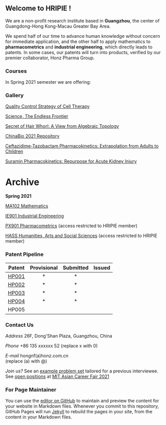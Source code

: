
## Welcome to HRIPIE ! 

We are a non-profit research institute based in **Guangzhou**, the center of Guangdong-Hong Kong-Macau Greater Bay Area.

We spend half of our time to advance human knowledge without concern for immediate application, and the other half to apply mathematics to **pharmacometrics** and **industrial engineering**, which directly leads to patents. In some cases, our patents will turn into products, verified by our premier collaborator, Honz Pharma Group. 

### Courses

In Spring 2021 semester we are offering:



### Gallery

[Quality Control Strategy of Cell Therapy](example_exam/QbD_2021.pdf)

[Science, The Endless Frontier](example_exam/Science__The_Endless_of_Frontier.pdf)

[Secret of Hair Whorl: A View from Algebraic Topology](example_exam/MA102_Fall_2020_Review.pdf)

[ChinaBio 2021 Repository](https://honzresearch.shinyapps.io/ChinaBio_2021_Repository/)

[Ceftazidime-Tazobactam Pharmacokinetics: Extrapolation from Adults to Children](https://honzresearch.shinyapps.io/tata/)

[Suramin Pharmacokinetics: Repurpose for Acute Kidney Injury](https://honzresearch.shinyapps.io/suramin/)

# Archive

**Spring 2021** 

[MA102 Mathematics](https://nanfanghong.github.io/HRIPIE-MA102/) 

[IE901 Industrial Engineering](https://github.com/NanFangHong/HRIPIE-IE901) 

[PX901 Pharmacometrics](https://github.com/NanFangHong/HRIPIE-PX901/) (access restricted to HRIPIE member) 

[HASS Humanities, Arts and Social Sciences](https://github.com/NanFangHong/HRIPIE-HASS) (access restricted to HRIPIE member)


### Patent Pipeline


| Patent | Provisional | Submitted | Issued | 
| ---- | :----: | :----: | :----: |
| [HP001](example_exam/tata_patent_submission.pdf) | * |* |  |
| [HP002](example_exam/suramin_patent_submission.pdf) | * | * |  |
| [HP003](example_exam/iso_patent_submission.pdf) | * | * |  |
| [HP004](example_exam/suramin_patent_2_submission.pdf) | * | * |  |
| HP005 |   |  |  |




### Contact Us

*Address*
26F, Dong'Shan Plaza, Guangzhou, China

*Phone* 
+86 135 xxxxxx 52
(replace x with 0)

*E-mail* 
hongnf(a)honz.com.cn   
(replace (a) with @) 

*Join us?* See an [example problem set](example_exam/HRIPIE_PS.pdf) tailored for a previous interviewee. See [open positions](example_exam/Tongji-Honz.pdf) at [MIT Asian Career Fair 2021](http://asianclub.mit.edu/tongji-x-honz-21) 

### For Page Maintainer

You can use the [editor on GitHub](https://github.com/HonzResearch/HonzResearch.github.io/edit/master/index.md) to maintain and preview the content for your website in Markdown files. Whenever you commit to this repository, GitHub Pages will run [Jekyll](https://jekyllrb.com/) to rebuild the pages in your site, from the content in your Markdown files.








